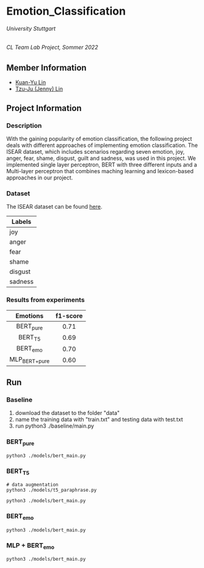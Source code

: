 # Emotion_Classification

###### University Stuttgart
###### CL Team Lab Project, Sommer 2022

## Member Information

* [Kuan-Yu Lin](https://github.com/kuan-yu-lin)
* [Tzu-Ju (Jenny) Lin](https://github.com/TzuJuLin)

## Project Information

### Description

With the gaining popularity of emotion classification, the following project deals with different approaches of implementing emotion classification. The ISEAR dataset, which includes scenarios regarding seven emotion, joy, anger, fear, shame, disgust, guilt and sadness, was used in this project. We implemented single layer perceptron, BERT with three different inputs and a Multi-layer perceptron that combines maching learning and lexicon-based approaches in our project. 

### Dataset

The ISEAR dataset can be found [here](https://www.unige.ch/cisa/research/materials-and-online-research/research-material/).

|Labels|
|------|
|joy|
|anger|
|fear|
|shame|
|disgust|
|sadness|

### Results from experiments

|         Emotions        | f1-score |
|:-----------------------:|:--------:|
|    BERT<sub>pure</sub>  |   0.71   |
|     BERT<sub>T5</sub>   |   0.69   |
|     BERT<sub>emo</sub>  |   0.70   |
| MLP<sub>BERT+pure</sub> |   0.60   |

## Run

### Baseline

1. download the dataset to the folder "data"
2. name the training data with "train.txt" and testing data with test.txt
3. run
    python3 ./baseline/main.py

### BERT<sub>pure</sub>

    python3 ./models/bert_main.py

### BERT<sub>T5</sub>

    # data augmentation
    python3 ./models/t5_paraphrase.py

    python3 ./models/bert_main.py

### BERT<sub>emo</sub>

    python3 ./models/bert_main.py

### MLP + BERT<sub>emo</sub>

    python3 ./models/bert_main.py



